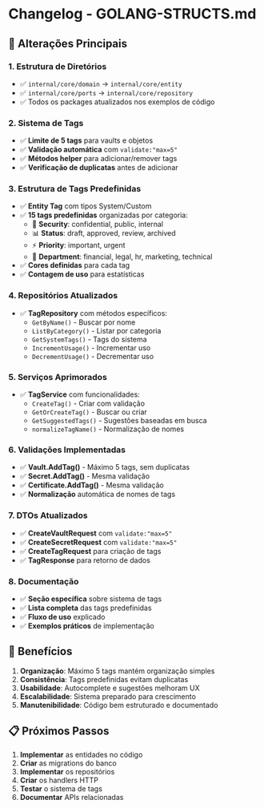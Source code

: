 # Changelog - GOLANG-STRUCTS.md

## 🔄 Alterações Principais

### 1. **Estrutura de Diretórios**
- ✅ `internal/core/domain` → `internal/core/entity`
- ✅ `internal/core/ports` → `internal/core/repository`
- ✅ Todos os packages atualizados nos exemplos de código

### 2. **Sistema de Tags**
- ✅ **Limite de 5 tags** para vaults e objetos
- ✅ **Validação automática** com `validate:"max=5"`
- ✅ **Métodos helper** para adicionar/remover tags
- ✅ **Verificação de duplicatas** antes de adicionar

### 3. **Estrutura de Tags Predefinidas**
- ✅ **Entity Tag** com tipos System/Custom
- ✅ **15 tags predefinidas** organizadas por categoria:
  - 🔐 **Security**: confidential, public, internal
  - 📊 **Status**: draft, approved, review, archived
  - ⚡ **Priority**: important, urgent
  - 🏢 **Department**: financial, legal, hr, marketing, technical
- ✅ **Cores definidas** para cada tag
- ✅ **Contagem de uso** para estatísticas

### 4. **Repositórios Atualizados**
- ✅ **TagRepository** com métodos específicos:
  - `GetByName()` - Buscar por nome
  - `ListByCategory()` - Listar por categoria
  - `GetSystemTags()` - Tags do sistema
  - `IncrementUsage()` - Incrementar uso
  - `DecrementUsage()` - Decrementar uso

### 5. **Serviços Aprimorados**
- ✅ **TagService** com funcionalidades:
  - `CreateTag()` - Criar com validação
  - `GetOrCreateTag()` - Buscar ou criar
  - `GetSuggestedTags()` - Sugestões baseadas em busca
  - `normalizeTagName()` - Normalização de nomes

### 6. **Validações Implementadas**
- ✅ **Vault.AddTag()** - Máximo 5 tags, sem duplicatas
- ✅ **Secret.AddTag()** - Mesma validação
- ✅ **Certificate.AddTag()** - Mesma validação
- ✅ **Normalização** automática de nomes de tags

### 7. **DTOs Atualizados**
- ✅ **CreateVaultRequest** com `validate:"max=5"`
- ✅ **CreateSecretRequest** com `validate:"max=5"`
- ✅ **CreateTagRequest** para criação de tags
- ✅ **TagResponse** para retorno de dados

### 8. **Documentação**
- ✅ **Seção específica** sobre sistema de tags
- ✅ **Lista completa** das tags predefinidas
- ✅ **Fluxo de uso** explicado
- ✅ **Exemplos práticos** de implementação

## 🎯 Benefícios

1. **Organização**: Máximo 5 tags mantém organização simples
2. **Consistência**: Tags predefinidas evitam duplicatas
3. **Usabilidade**: Autocomplete e sugestões melhoram UX
4. **Escalabilidade**: Sistema preparado para crescimento
5. **Manutenibilidade**: Código bem estruturado e documentado

## 📋 Próximos Passos

1. **Implementar** as entidades no código
2. **Criar** as migrations do banco
3. **Implementar** os repositórios
4. **Criar** os handlers HTTP
5. **Testar** o sistema de tags
6. **Documentar** APIs relacionadas
